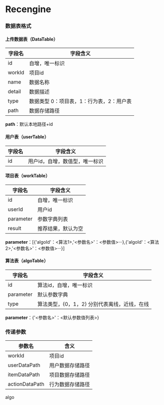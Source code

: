 # Recengine

### 数据表格式
#### 上传数据表（DataTable）
字段名|字段含义
-|-
id|自增，唯一标识
workId|项目id
name|数据名称
detail|数据描述
type|数据类型 0：项目表，1：行为表，2：用户表
path|数据存储路径


**path**：默认本地路径+id

#### 用户表（userTable）
字段名|字段含义
-|--
id|用户id，自增，数值型，唯一标识


#### 项目表（workTable）
字段名|字段含义
-|-
id|自增，唯一标识
userId|用户id
parameter|参数字典列表
result|推荐结果，默认为空


**parameter**：[{'algoId'：<算法1>,'<参数名>'：<参数值>···},{'algoId'：<算法2>,'<参数名>'：<参数值>···}]

#### 算法表（algoTable）
字段名|字段含义
-|-
id|算法id，自增，唯一标识
parameter|默认参数字典
type|算法类型，{0，1，2} 分别代表离线，近线，在线


**parameter**：{'<参数名>'：<默认参数值列表>}

### 传递参数
参数名|含义
-|-
workId|项目id
userDataPath|用户数据存储路径
itemDataPath|项目数据存储路径
actionDataPath|行为数据存储路径
algo



<!--stackedit_data:
eyJoaXN0b3J5IjpbMjM5OTMwMzM1LC0xMTIwMTI4NzUwLDEwND
I2OTExNDYsMTY5NDQ0ODMxOSwtNjQ1ODg3MTU0LDIwNDg5MTk4
NjBdfQ==
-->